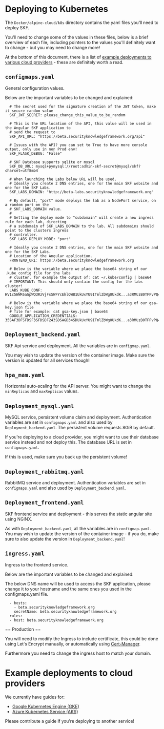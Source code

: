 # Deploying to Kubernetes

The `Docker/alpine-cloud/k8s` directory contains the yaml files you'll need to deploy SKF.

You'll need to change some of the values in these files, below is a brief overview of each file,
including pointers to the values you'll definitely want to change - but you may need to change more!

At the bottom of this document, there is a list of [example deployments to various cloud
providers](#Example-deployments-to-cloud-providers) - these are definitely worth a read.

## `configmaps.yaml`

General configuration values.

Below are the important variables to be changed and explained:

```
  # The secret used for the signature creation of the JWT token, make it secure random value
  SKF_JWT_SECRET: please_change_this_value_to_be_random
```
```
  # This is the URL location of the API, this value will be used in the Angular SKF application to
  # send the request to
  SKF_API_URL: "https://beta.securityknowledgeframework.org/api"
```
```
  # Issues with the API? you can set to True to have more console output, only use in non Prod env!
  SKF_FLASK_DEBUG: "False"
```
```
  # SKF Database supports sqlite or mysql
  SKF_DB_URL: mysql+pymysql://root:admin-skf-secret@mysql/skf?charset=utf8mb4
```
```
  # When launching the Labs below URL will be used.
  # Ideally you create 2 DNS entries, one for the main SKF website and one for the SKF Labs.
  SKF_LABS_DOMAIN: "http://beta-labs.securityknowledgeframework.org"
```
```
  # By default, "port" mode deploys the lab as a NodePort service, on a random port on the
  # SKF_LABS_DOMAIN value.
  #
  # Setting the deploy mode to "subdomain" will create a new ingress rule for each lab, directing
  # a subdomain of SKF_LABS_DOMAIN to the lab. All subdomains should point to the clusters ingress
  # controller.
  SKF_LABS_DEPLOY_MODE: "port"
```
```
  # Ideally you create 2 DNS entries, one for the main SKF website and one for the SKF Labs.
  # Location of the Angular application.
  FRONTEND_URI: https://beta.securityknowledgeframework.org
```
```
  # Below is the variable where we place the base64 string of our .kube config file for the labs
  # cluster, for example the output of: cat ~/.kube/config | base64
  # IMPORTANT: This should only contain the config for the labs cluster!
  LABS_KUBE_CONF: HV1c5WWR6aGpWQ3RzVjFsSWFYcEhlQW81UkUxYU9ITnlZbWg0UkdK...a3RMUzB0TFFvPQ==
```
```
  # Below is the variable where we place the base64 string of our gsa-key.json file
  # file for example: cat gsa-key.json | base64
  GOOGLE_APPLICATION_CREDENTIALS: 35SAF3DFSFDSF3SFDSDF243SDSAGD34SDUkUxYU9ITnlZbWg0UkdK...a3RMUzB0TFFvPQ==
```

## `Deployment_backend.yaml`

SKF Api service and deployment. All the variables are in `configmap.yaml`.

You may wish to update the version of the container image. Make sure the version is updated for all
services though!

## `hpa_mam.yaml`

Horizontal auto-scaling for the API server. You might want to change the `minReplicas` and
`maxReplicas` values.

## `Deployment_mysql.yaml`

MySQL service, persistent volume claim and deployment. Authentication variables are set in
`configmaps.yaml` and also used by `Deployment_backend.yaml`. The persistent volume requests 8GiB by
default.

If you're deploying to a cloud provider, you might want to use their database service instead and
not deploy this. The database URL is set in `configmaps.yaml`.

If this is used, make sure you back up the persistent volume!

## `Deployment_rabbitmq.yaml`

RabbitMQ service and deployment. Authentication variables are set in `configmaps.yaml` and also used
by `Deployment_backend.yaml`.

## `Deployment_frontend.yaml`

SKF frontend service and deployment - this serves the static angular site using NGINX.

As with `Deployment_backend.yaml`, all the variables are in `configmap.yaml`. You may wish to update
the version of the container image - if you do, make sure to also update the version in
`Deployment_backend.yaml`!

## `ingress.yaml`

Ingress to the frontend service.

Below are the important variables to be changed and explained:

The below DNS name will be used to access the SKF application, please change it to your hostname and
the same ones you used in the configmaps.yaml file.

```
  - hosts:
    - beta.securityknowledgeframework.org
    secretName: beta.securityknowledgeframework.org
  rules:
  - host: beta.securityknowledgeframework.org
```

== Production ==

You will need to modify the Ingress to include certificate, this could be done using Let's Encrypt
manually, or automatically using
[Cert-Manager](https://cert-manager.io/docs/installation/kubernetes/).

Furthermore you need to change the ingress host to match your domain.

# Example deployments to cloud providers

We currently have guides for:
- [Google Kubernetes Engine (GKE)](GCP.md)
- [Azure Kubernetes Service (AKS)](Azure.md)

Please contribute a guide if you're deploying to another service!
